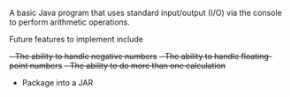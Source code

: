A basic Java program that uses standard input/output (I/O) via the console to perform arithmetic operations.

Future features to implement include

~~- The ability to handle negative numbers~~
~~- The ability to handle floating-point numbers~~
~~- The ability to do more than one calculation~~
- Package into a JAR